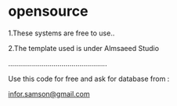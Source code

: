 # opensource

1.These systems are free to use..

2.The template used is under Almsaeed Studio

..................................................

Use this code for free and ask for database from :

infor.samson@gmail.com
